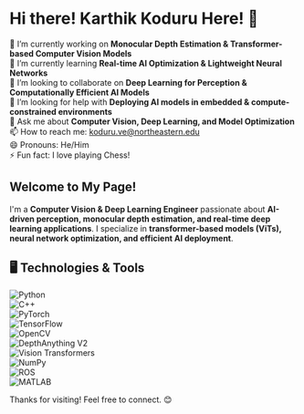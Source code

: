# Hi there! Karthik Koduru Here! 👋  

🔭 I’m currently working on **Monocular Depth Estimation & Transformer-based Computer Vision Models**  
🌱 I’m currently learning **Real-time AI Optimization & Lightweight Neural Networks**  
👯 I’m looking to collaborate on **Deep Learning for Perception & Computationally Efficient AI Models**  
🤔 I’m looking for help with **Deploying AI models in embedded & compute-constrained environments**  
💬 Ask me about **Computer Vision, Deep Learning, and Model Optimization**  
📫 How to reach me: koduru.ve@northeastern.edu  
😄 Pronouns: He/Him  
⚡ Fun fact: I love playing Chess!

## **Welcome to My Page!**  
I'm a **Computer Vision & Deep Learning Engineer** passionate about **AI-driven perception, monocular depth estimation, and real-time deep learning applications**. I specialize in **transformer-based models (ViTs), neural network optimization, and efficient AI deployment**.  


## 🖥️ Technologies & Tools  

![Python](https://img.shields.io/badge/Python-3776AB?style=flat&logo=python&logoColor=white)  
![C++](https://img.shields.io/badge/C%2B%2B-00599C?style=flat&logo=c%2B%2B&logoColor=white)  
![PyTorch](https://img.shields.io/badge/PyTorch-EE4C2C?style=flat&logo=pytorch&logoColor=white)  
![TensorFlow](https://img.shields.io/badge/TensorFlow-FF6F00?style=flat&logo=tensorflow&logoColor=white)  
![OpenCV](https://img.shields.io/badge/OpenCV-5C3EE8?style=flat&logo=opencv&logoColor=white)  
![DepthAnything V2](https://img.shields.io/badge/DepthAnything%20V2-000000?style=flat)  
![Vision Transformers](https://img.shields.io/badge/ViT-Small-Large?style=flat&color=blue)  
![NumPy](https://img.shields.io/badge/NumPy-013243?style=flat&logo=numpy&logoColor=white)  
![ROS](https://img.shields.io/badge/ROS-22314E?style=flat&logo=ros&logoColor=white)  
![MATLAB](https://img.shields.io/badge/MATLAB-0076A8?style=flat&logo=mathworks&logoColor=white)  


Thanks for visiting! Feel free to connect. 😊  
